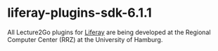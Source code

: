 liferay-plugins-sdk-6.1.1
=========================

All Lecture2Go plugins for <a href="http://liferay.com" target="_blank">Liferay</a> are being developed at the Regional Computer Center (RRZ) at the University of Hamburg.
